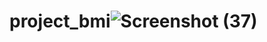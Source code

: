 # project_bmi![Screenshot (37)](https://github.com/user-attachments/assets/dfabadb4-3e08-4ec8-be29-093af5c43fcb)
